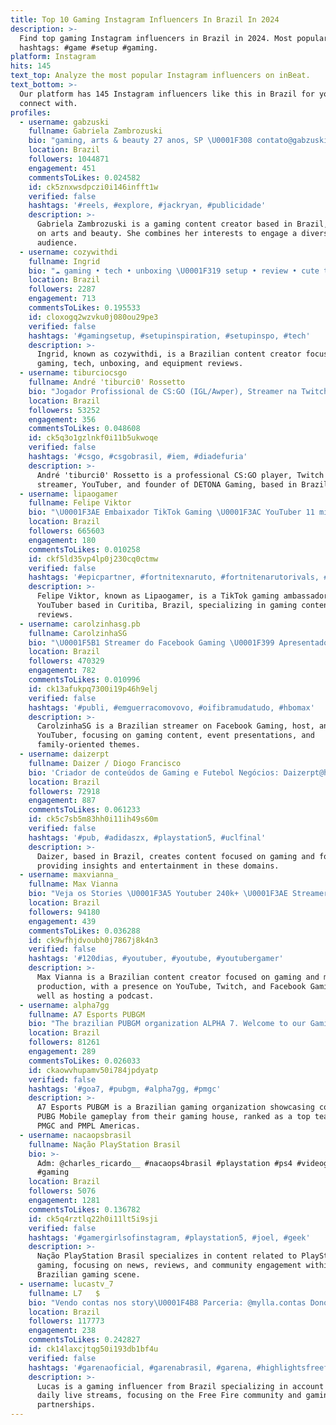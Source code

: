 ```yaml
---
title: Top 10 Gaming Instagram Influencers In Brazil In 2024
description: >-
  Find top gaming Instagram influencers in Brazil in 2024. Most popular
  hashtags: #game #setup #gaming.
platform: Instagram
hits: 145
text_top: Analyze the most popular Instagram influencers on inBeat.
text_bottom: >-
  Our platform has 145 Instagram influencers like this in Brazil for you to
  connect with.
profiles:
  - username: gabzuski
    fullname: Gabriela Zambrozuski
    bio: "gaming, arts & beauty 27 anos, SP \U0001F308 contato@gabzuski.com"
    location: Brazil
    followers: 1044871
    engagement: 451
    commentsToLikes: 0.024582
    id: ck5znxwsdpczi0i146infft1w
    verified: false
    hashtags: '#reels, #explore, #jackryan, #publicidade'
    description: >-
      Gabriela Zambrozuski is a gaming content creator based in Brazil, focusing
      on arts and beauty. She combines her interests to engage a diverse
      audience.
  - username: cozywithdi
    fullname: Ingrid
    bio: "☁️ gaming • tech • unboxing \U0001F319 setup • review • cute things ✉️ DM for collabs"
    location: Brazil
    followers: 2287
    engagement: 713
    commentsToLikes: 0.195533
    id: cloxogq2wzvku0j080ou29pe3
    verified: false
    hashtags: '#gamingsetup, #setupinspiration, #setupinspo, #tech'
    description: >-
      Ingrid, known as cozywithdi, is a Brazilian content creator focusing on
      gaming, tech, unboxing, and equipment reviews.
  - username: tiburciocsgo
    fullname: André 'tiburci0' Rossetto
    bio: "Jogador Profissional de CS:GO (IGL/Awper), Streamer na Twitch, YouTuber e Dono da DETONA Gaming Amante de Vôlei \U0001F3D0❤️"
    location: Brazil
    followers: 53252
    engagement: 356
    commentsToLikes: 0.048608
    id: ck5q3o1gzlnkf0i11b5ukwoqe
    verified: false
    hashtags: '#csgo, #csgobrasil, #iem, #diadefuria'
    description: >-
      André 'tiburci0' Rossetto is a professional CS:GO player, Twitch
      streamer, YouTuber, and founder of DETONA Gaming, based in Brazil.
  - username: lipaogamer
    fullname: Felipe Viktor
    bio: "\U0001F3AE Embaixador TikTok Gaming \U0001F3AC YouTuber 11 milhões de inscritos \U0001F3E0 Curitiba - PR \U0001F4E9 comercial@agenciacurta.com"
    location: Brazil
    followers: 665603
    engagement: 180
    commentsToLikes: 0.010258
    id: ckf5ld35vp4lp0j230cq0ctmw
    verified: false
    hashtags: '#epicpartner, #fortnitexnaruto, #fortnitenarutorivals, #publi'
    description: >-
      Felipe Viktor, known as Lipaogamer, is a TikTok gaming ambassador and
      YouTuber based in Curitiba, Brazil, specializing in gaming content and
      reviews.
  - username: carolzinhasg.pb
    fullname: CarolzinhaSG
    bio: "\U0001F5B1 Streamer do Facebook Gaming \U0001F399 Apresentadora Gamer (TV e Eventos) \U0001F4FD Youtuber | Influencer ♥️ Mãe da @yaya.sg"
    location: Brazil
    followers: 470329
    engagement: 782
    commentsToLikes: 0.010996
    id: ck13afukpq7300i19p46h9elj
    verified: false
    hashtags: '#publi, #emguerracomovovo, #oifibramudatudo, #hbomax'
    description: >-
      CarolzinhaSG is a Brazilian streamer on Facebook Gaming, host, and
      YouTuber, focusing on gaming content, event presentations, and
      family-oriented themes.
  - username: daizerpt
    fullname: Daizer / Diogo Francisco
    bio: 'Criador de conteúdos de Gaming e Futebol Negócios: Daizerpt@hotmail.com'
    location: Brazil
    followers: 72918
    engagement: 887
    commentsToLikes: 0.061233
    id: ck5c7sb5m83hh0i11ih49s60m
    verified: false
    hashtags: '#pub, #adidaszx, #playstation5, #uclfinal'
    description: >-
      Daizer, based in Brazil, creates content focused on gaming and football,
      providing insights and entertainment in these domains.
  - username: maxvianna_
    fullname: Max Vianna
    bio: "Veja os Stories \U0001F3A5 Youtuber 240k+ \U0001F3AE Streamer Twitch / Facebook Gaming \U0001F4FA Canais: Max Vianna / Play Max \U0001F399@azideia.podcast \U0001F3B9 Produtor Musical \U0001F4AA Marombeiro"
    location: Brazil
    followers: 94180
    engagement: 439
    commentsToLikes: 0.036288
    id: ck9wfhjdvoubh0j7867j8k4n3
    verified: false
    hashtags: '#120dias, #youtuber, #youtube, #youtubergamer'
    description: >-
      Max Vianna is a Brazilian content creator focused on gaming and music
      production, with a presence on YouTube, Twitch, and Facebook Gaming, as
      well as hosting a podcast.
  - username: alpha7gg
    fullname: A7 Esports PUBGM
    bio: "The brazilian PUBGM organization ALPHA 7. Welcome to our Gaming House. \U0001F30E 9º Melhor time do mundo PMGC. \U0001F3C6 TOP 3 PMPL Américas."
    location: Brazil
    followers: 81261
    engagement: 289
    commentsToLikes: 0.026033
    id: ckaowvhupamv50i784jpdyatp
    verified: false
    hashtags: '#goa7, #pubgm, #alpha7gg, #pmgc'
    description: >-
      A7 Esports PUBGM is a Brazilian gaming organization showcasing competitive
      PUBG Mobile gameplay from their gaming house, ranked as a top team in both
      PMGC and PMPL Americas.
  - username: nacaopsbrasil
    fullname: Nação PlayStation Brasil
    bio: >-
      Adm: @charles_ricardo__ #nacaops4brasil #playstation #ps4 #videogames
      #gaming
    location: Brazil
    followers: 5076
    engagement: 1281
    commentsToLikes: 0.136782
    id: ck5q4rztlq22h0i11lt5i9sji
    verified: false
    hashtags: '#gamergirlsofinstagram, #playstation5, #joel, #geek'
    description: >-
      Nação PlayStation Brasil specializes in content related to PlayStation
      gaming, focusing on news, reviews, and community engagement within the
      Brazilian gaming scene.
  - username: lucastv_7
    fullname: L7   $
    bio: "Vendo contas nos story\U0001F4B8 Parceria: @mylla.contas Dono da : @syle.gaming LIVE TODOS OS DIAS 18:00 \U0001F534\U0001F447\U0001F3FB"
    location: Brazil
    followers: 117773
    engagement: 238
    commentsToLikes: 0.242827
    id: ck14laxcjtqg50i193db1bf4u
    verified: false
    hashtags: '#garenaoficial, #garenabrasil, #garena, #highlightsfreefire'
    description: >-
      Lucas is a gaming influencer from Brazil specializing in account sales and
      daily live streams, focusing on the Free Fire community and gaming
      partnerships.
---
```


